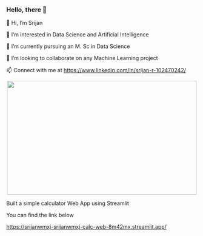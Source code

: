 ### Hello, there 👋

👋 Hi, I’m Srijan

👀 I’m interested in Data Science and Artificial Intelligence

🌱 I’m currently pursuing an M. Sc in Data Science

💞️ I’m looking to collaborate on any Machine Learning project

📫 Connect with me at https://www.linkedin.com/in/srijan-r-102470242/


<div align="center">
  <img src="https://media.giphy.com/media/dWesBcTLavkZuG35MI/giphy.gif" width="500" height="300"/>
</div>

Built a simple calculator Web App using Streamlit

You can find the link below

https://srijanwmxj-srijanwmxj-calc-web-8m42mx.streamlit.app/
